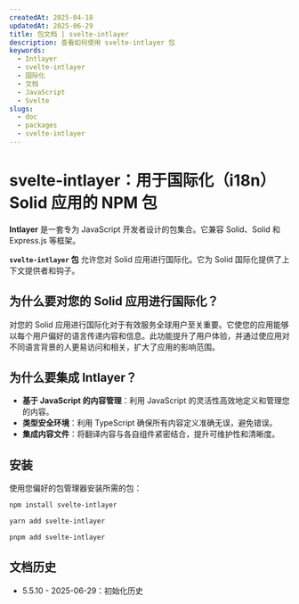 ```yaml
---
createdAt: 2025-04-18
updatedAt: 2025-06-29
title: 包文档 | svelte-intlayer
description: 查看如何使用 svelte-intlayer 包
keywords:
  - Intlayer
  - svelte-intlayer
  - 国际化
  - 文档
  - JavaScript
  - Svelte
slugs:
  - doc
  - packages
  - svelte-intlayer
---
```


# svelte-intlayer：用于国际化（i18n）Solid 应用的 NPM 包

**Intlayer** 是一套专为 JavaScript 开发者设计的包集合。它兼容 Solid、Solid 和 Express.js 等框架。

**`svelte-intlayer` 包** 允许您对 Solid 应用进行国际化。它为 Solid 国际化提供了上下文提供者和钩子。

## 为什么要对您的 Solid 应用进行国际化？

对您的 Solid 应用进行国际化对于有效服务全球用户至关重要。它使您的应用能够以每个用户偏好的语言传递内容和信息。此功能提升了用户体验，并通过使应用对不同语言背景的人更易访问和相关，扩大了应用的影响范围。

## 为什么要集成 Intlayer？

- **基于 JavaScript 的内容管理**：利用 JavaScript 的灵活性高效地定义和管理您的内容。
- **类型安全环境**：利用 TypeScript 确保所有内容定义准确无误，避免错误。
- **集成内容文件**：将翻译内容与各自组件紧密结合，提升可维护性和清晰度。

## 安装

使用您偏好的包管理器安装所需的包：

```bash packageManager="npm"
npm install svelte-intlayer
```

```bash packageManager="yarn"
yarn add svelte-intlayer
```

```bash packageManager="pnpm"
pnpm add svelte-intlayer
```

## 文档历史

- 5.5.10 - 2025-06-29：初始化历史
